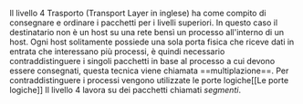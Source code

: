 Il livello 4 Trasporto (Transport Layer in inglese) ha come compito di consegnare e ordinare i pacchetti per i livelli superiori. In questo caso il destinatario non è un host su una rete bensì un processo all'interno di un host.
Ogni host solitamente possiede una sola porta fisica che riceve dati in entrata che interessano più processi, è quindi necessario contraddistinguere i singoli pacchetti in base al processo a cui devono essere consegnati, questa tecnica viene chiamata ==multiplazione==. Per contraddistinguere i processi vengono utilizzate le porte logiche[[Le porte logiche]] 
Il livello 4 lavora su dei pacchetti chiamati *segmenti*.
